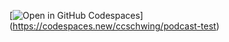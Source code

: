[![Open in GitHub Codespaces](https://github.com/codespaces/badge.svg)] (https://codespaces.new/ccschwing/podcast-test)
